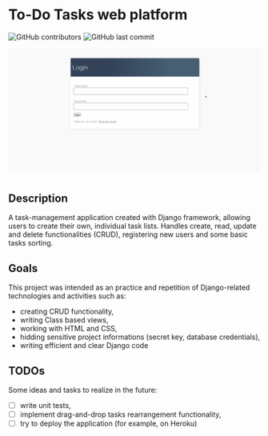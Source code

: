 # To-Do Tasks web platform

<p float="left">
<img alt="GitHub contributors" src="https://img.shields.io/github/contributors/MatSaf123/to-do-tasks-platform?style=plastic"/>
<img alt="GitHub last commit" src="https://img.shields.io/github/last-commit/MatSaf123/to-do-tasks-platform?style=plastic"/>
</p>


<p align="center">    
    <img src="static/readme/demo.gif" width="100%" height="60%">
</p>

#

## Description

A task-management application created with Django framework, allowing users to create their own, individual task lists. Handles create, read, update and delete functionalities (CRUD), registering new users and some basic tasks sorting. 

## Goals

This project was intended as an practice and repetition of Django-related technologies and activities such as:

- creating CRUD functionality,
- writing Class based views,
- working with HTML and CSS,
- hidding sensitive project informations (secret key, database credentials),
- writing efficient and clear Django code

## TODOs

Some ideas and tasks to realize in the future:

- [ ] write unit tests,
- [ ] implement drag-and-drop tasks rearrangement functionality,
- [ ] try to deploy the application (for example, on Heroku)

